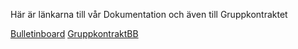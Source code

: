 Här är länkarna till vår
Dokumentation och även till Gruppkontraktet

[Bulletinboard](https://docs.google.com/document/d/16ByM0WnrdxAC3cg20qA5E0Zx_9TE_76VBDRjyCvsDKo/edit?tab=t.0)
[GruppkontraktBB](https://docs.google.com/document/d/1S-HsKB4eDsU_OH0yn0qRN_81GgAjvdtTMvmQ9tty50A/edit?tab=t.0)
